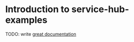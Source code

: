 # Introduction to service-hub-examples

TODO: write [great documentation](http://jacobian.org/writing/great-documentation/what-to-write/)
